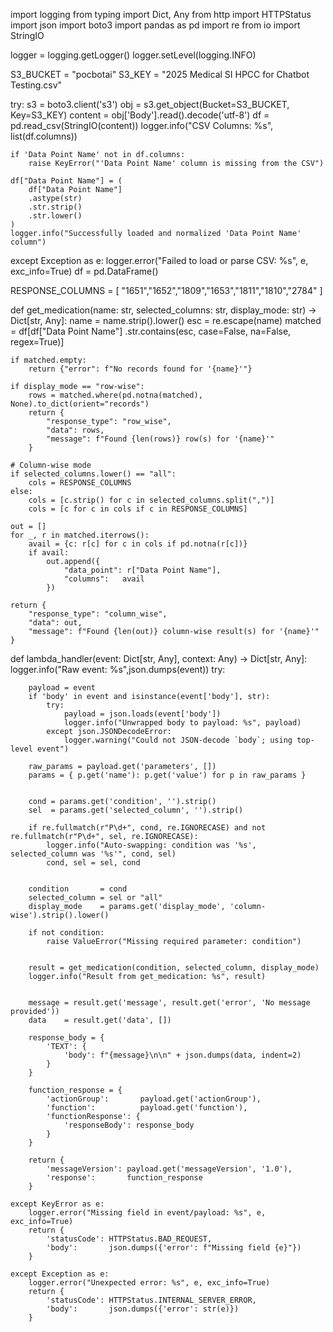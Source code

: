 import logging
from typing import Dict, Any
from http import HTTPStatus
import json
import boto3
import pandas as pd
import re
from io import StringIO
 
logger = logging.getLogger()
logger.setLevel(logging.INFO)
 
S3_BUCKET = "pocbotai"
S3_KEY    = "2025 Medical SI HPCC for Chatbot Testing.csv"
 
try:
    s3 = boto3.client('s3')
    obj = s3.get_object(Bucket=S3_BUCKET, Key=S3_KEY)
    content = obj['Body'].read().decode('utf-8')
    df = pd.read_csv(StringIO(content))
    logger.info("CSV Columns: %s", list(df.columns))
 
    if 'Data Point Name' not in df.columns:
        raise KeyError("'Data Point Name' column is missing from the CSV")
 
    df["Data Point Name"] = (
        df["Data Point Name"]
        .astype(str)
        .str.strip()
        .str.lower()
    )
    logger.info("Successfully loaded and normalized 'Data Point Name' column")
 
except Exception as e:
    logger.error("Failed to load or parse CSV: %s", e, exc_info=True)
    df = pd.DataFrame()
 
 
RESPONSE_COLUMNS = [
    "1651","1652","1809","1653","1811","1810","2784"
]
 
def get_medication(name: str, selected_columns: str, display_mode: str) -> Dict[str, Any]:
    name = name.strip().lower()
    esc = re.escape(name)
    matched = df[df["Data Point Name"]
                 .str.contains(esc, case=False, na=False, regex=True)]
 
    if matched.empty:
        return {"error": f"No records found for '{name}'"}
 
    if display_mode == "row-wise":
        rows = matched.where(pd.notna(matched), None).to_dict(orient="records")
        return {
            "response_type": "row_wise",
            "data": rows,
            "message": f"Found {len(rows)} row(s) for '{name}'"
        }
 
    # Column-wise mode
    if selected_columns.lower() == "all":
        cols = RESPONSE_COLUMNS
    else:
        cols = [c.strip() for c in selected_columns.split(",")]
        cols = [c for c in cols if c in RESPONSE_COLUMNS]
 
    out = []
    for _, r in matched.iterrows():
        avail = {c: r[c] for c in cols if pd.notna(r[c])}
        if avail:
            out.append({
                "data_point": r["Data Point Name"],
                "columns":   avail
            })
 
    return {
        "response_type": "column_wise",
        "data": out,
        "message": f"Found {len(out)} column-wise result(s) for '{name}'"
    }
 
def lambda_handler(event: Dict[str, Any], context: Any) -> Dict[str, Any]:
    logger.info("Raw event: %s",json.dumps(event))
    try:
 
        payload = event
        if 'body' in event and isinstance(event['body'], str):
            try:
                payload = json.loads(event['body'])
                logger.info("Unwrapped body to payload: %s", payload)
            except json.JSONDecodeError:
                logger.warning("Could not JSON-decode `body`; using top-level event")
 
        raw_params = payload.get('parameters', [])
        params = { p.get('name'): p.get('value') for p in raw_params }
 
 
        cond = params.get('condition', '').strip()
        sel  = params.get('selected_column', '').strip()
 
        if re.fullmatch(r"P\d+", cond, re.IGNORECASE) and not re.fullmatch(r"P\d+", sel, re.IGNORECASE):
            logger.info("Auto-swapping: condition was '%s', selected_column was '%s'", cond, sel)
            cond, sel = sel, cond
 
 
        condition       = cond
        selected_column = sel or "all"
        display_mode    = params.get('display_mode', 'column-wise').strip().lower()
 
        if not condition:
            raise ValueError("Missing required parameter: condition")
 
 
        result = get_medication(condition, selected_column, display_mode)
        logger.info("Result from get_medication: %s", result)
 
 
        message = result.get('message', result.get('error', 'No message provided'))
        data    = result.get('data', [])
 
        response_body = {
            'TEXT': {
                'body': f"{message}\n\n" + json.dumps(data, indent=2)
            }
        }
 
        function_response = {
            'actionGroup':       payload.get('actionGroup'),
            'function':          payload.get('function'),
            'functionResponse': {
                'responseBody': response_body
            }
        }
 
        return {
            'messageVersion': payload.get('messageVersion', '1.0'),
            'response':       function_response
        }
 
    except KeyError as e:
        logger.error("Missing field in event/payload: %s", e, exc_info=True)
        return {
            'statusCode': HTTPStatus.BAD_REQUEST,
            'body':       json.dumps({'error': f"Missing field {e}"})
        }
 
    except Exception as e:
        logger.error("Unexpected error: %s", e, exc_info=True)
        return {
            'statusCode': HTTPStatus.INTERNAL_SERVER_ERROR,
            'body':       json.dumps({'error': str(e)})
        }
 
